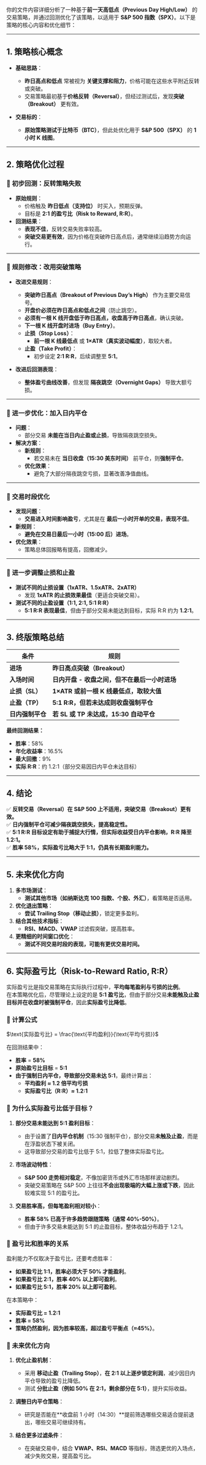你的文件内容详细分析了一种基于**前一天高低点（Previous Day High/Low）** 的交易策略，并通过回测优化了该策略，以适用于 **S&P 500 指数（SPX）**。以下是策略的核心内容和优化细节：

---

## **1. 策略核心概念**
- **基础思路**：
  - **昨日高点和低点** 常被视为 **关键支撑和阻力**，价格可能在这些水平附近反转或突破。
  - 交易策略最初基于**价格反转（Reversal）**，但经过测试后，发现**突破（Breakout）** 更有效。

- **交易标的**：
  - **原始策略测试于比特币（BTC）**，但此处优化用于 **S&P 500（SPX）** 的 **1 小时 K 线图**。

---

## **2. 策略优化过程**
### **📌 初步回测：反转策略失败**
- **原始规则**：
  - 价格触及 **昨日低点（支持位）** 时买入，预期反弹。
  - 目标是 **2:1 的盈亏比（Risk to Reward, R:R）**。
- **回测结果**：
  - **表现不佳**，反转交易失败率较高。
  - **突破交易更有效**，因为价格在突破昨日高点后，通常继续沿趋势方向运行。

---

### **📌 规则修改：改用突破策略**
- **改进交易规则**：
  - **突破昨日高点（Breakout of Previous Day’s High）** 作为主要交易信号。
  - **开盘价必须在昨日高点和低点之间**（防止跳空）。
  - **必须有一根 K 线开盘低于昨日高点，收盘高于昨日高点**，确认突破。
  - **下一根 K 线开盘时进场（Buy Entry）**。
  - **止损（Stop Loss）**：
    - **前一根 K 线最低点** 或 **1×ATR（真实波动幅度）**，取较大者。
  - **止盈（Take Profit）**：
    - 初步设定 **2:1 R:R**，后续调整至 **5:1**。

- **改进后回测表现**：
  - **整体盈亏曲线改善**，但发现 **隔夜跳空（Overnight Gaps）** 导致大额亏损。

---

### **📌 进一步优化：加入日内平仓**
- **问题**：
  - 部分交易 **未能在当日内止盈或止损**，导致隔夜跳空损失。
- **解决方案**：
  - **新规则**：
    - 若交易未在 **当日收盘（15:30 美东时间）** 前平仓，则**强制平仓**。
  - **优化效果**：
    - 避免了大部分隔夜跳空亏损，显著改善净值曲线。

---

### **📌 交易时段优化**
- **发现问题**：
  - **交易进入时间影响盈亏**，尤其是在 **最后一小时开单的交易，表现不佳**。
- **新规则**：
  - **避免在交易日最后一小时（15:00 后）进场**。
- **优化效果**：
  - 策略总体回报略有提高，回撤减少。

---

### **📌 进一步调整止损和止盈**
- **测试不同的止损设置（1xATR、1.5xATR、2xATR）**
  - 发现 **1xATR 的止损效果最佳**（更适合突破交易）。
- **测试不同的止盈设置（1:1, 2:1, 5:1 R:R）**
  - **5:1 R:R 表现最佳**，但由于部分交易未能达到目标，实际 R:R 约为 **1.2:1**。

---

## **3. 终版策略总结**
| **条件** | **规则** |
|---------|---------|
| **进场** | **昨日高点突破（Breakout）** |
| **入场时间** | **日内开盘 - 收盘之间，但不在最后一小时进场** |
| **止损（SL）** | **1×ATR 或前一根 K 线最低点，取较大值** |
| **止盈（TP）** | **5:1 R:R，但若未达成则收盘强制平仓** |
| **日内强制平仓** | **若 SL 或 TP 未达成，15:30 自动平仓** |

**最终回测结果：**
- **胜率**：58%
- **年化收益率**：16.5%
- **最大回撤**：9%
- **实际 R:R**：约 1.2:1（部分交易因日内平仓未达目标）

---

## **4. 结论**
✅ **反转交易（Reversal）在 S&P 500 上不适用，突破交易（Breakout）更有效。**  
✅ **日内强制平仓可减少隔夜跳空损失，提高稳定性。**  
✅ **5:1 R:R 目标设定有助于捕捉大行情，但实际收益受日内平仓影响，R:R 降至 1.2:1。**  
✅ **胜率 58%，实际盈亏比略大于 1:1，仍具有长期盈利能力。**  

---

## **5. 未来优化方向**
1. **多市场测试**：
   - **测试其他市场（如纳斯达克 100 指数、个股、外汇）**，看策略是否适用。
2. **优化退出策略**：
   - **尝试 Trailing Stop（移动止损）**，锁定更多盈利。
3. **结合其他技术指标**：
   - **RSI、MACD、VWAP** 过滤假突破，提高胜率。
4. **更精细的时间窗口优化**：
   - **测试不同交易时段的表现，可能有更优交易时间。**

---

## **6. 实际盈亏比（Risk-to-Reward Ratio, R:R）** 

实际盈亏比是指交易策略在实际执行过程中，**平均每笔盈利与亏损的比例**。  
在本策略优化后，尽管理论上设定的是 **5:1 盈亏比**，但由于部分交易**未能触及止盈目标并在收盘时被强制平仓**，因此**实际盈亏比降低**。

### **📌 计算公式**
$\text{实际盈亏比} = \frac{\text{平均盈利}}{\text{平均亏损}}$

在回测结果中：
- **胜率** = **58%**
- **原始盈亏比目标** = **5:1**
- **由于强制日内平仓，导致部分交易未达 5:1**，最终计算出：
  - **平均盈利 ≈ 1.2 倍平均亏损**
  - **实际盈亏比（R:R）≈ 1.2:1**

### **📌 为什么实际盈亏比低于目标？**
1. **部分交易未能达到 5:1 盈利目标**：
   - 由于设置了**日内平仓机制**（15:30 强制平仓），部分交易**未触及止盈**，而是在浮盈状态下被关闭。
   - 这导致部分交易的盈亏比低于 5:1，拉低了整体实际盈亏比。

2. **市场波动特性**：
   - **S&P 500 走势相对稳定**，不像加密货币或外汇市场那样波动剧烈。
   - 突破交易策略在 S&P 500 上往往**不会出现极端的大幅上涨或下跌**，因此较难实现 5:1 的盈亏比。

3. **交易胜率高，但每笔盈利相对较小**：
   - **胜率 58% 已高于许多趋势跟随策略（通常 40%-50%）**。
   - 但由于许多交易未能达到 5:1 的止盈目标，整体收益分布趋于 1.2:1。

### **📌 盈亏比和胜率的关系**
盈利能力不仅取决于盈亏比，还要考虑胜率：
- **如果盈亏比 1:1，胜率必须大于 50% 才能盈利**。
- **如果盈亏比 2:1，胜率 40% 以上即可盈利**。
- **如果盈亏比 5:1，胜率 20% 以上即可盈利**。

在本策略中：
- **实际盈亏比 = 1.2:1**
- **胜率 = 58%**
- **策略仍然盈利，因为胜率较高，超过盈亏平衡点（≈45%）**。

### **📌 未来优化方向**
1. **优化止盈机制**：
   - 采用 **移动止盈（Trailing Stop）**，**在 2:1 以上逐步锁定利润**，减少因日内平仓导致的盈亏比降低。
   - 测试 **分批止盈（例如 50% 在 2:1，剩余部分在 5:1）**，提升实际收益。

2. **调整日内平仓策略**：
   - 研究是否能在**收盘前 1 小时（14:30）**提前筛选哪些交易适合提前退出，哪些交易可继续持有。

3. **结合更多过滤条件**：
   - 在突破交易中，结合 **VWAP、RSI、MACD** 等指标，筛选更优的入场点，减少失败交易，提高盈亏比。

